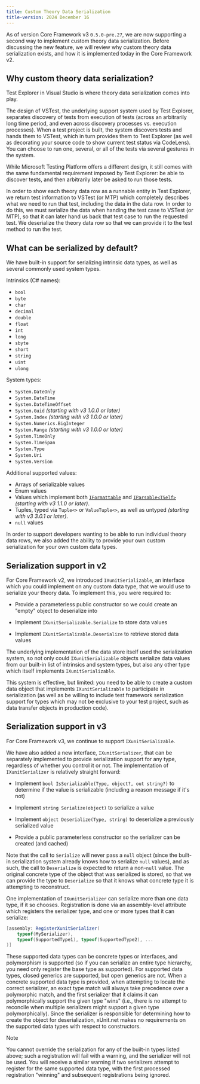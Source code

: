 ```yaml
---
title: Custom Theory Data Serialization
title-version: 2024 December 16
---
```


As of version Core Framework v3 `0.5.0-pre.27`, we are now supporting a second way to implement custom theory data serialization. Before discussing the new feature, we will review why custom theory data serialization exists, and how it is implemented today in the Core Framework v2.

## Why custom theory data serialization?

Test Explorer in Visual Studio is where theory data serialization comes into play.

The design of VSTest, the underlying support system used by Test Explorer, separates discovery of tests from execution of tests (across an arbitrarily long time period, and even across discovery processes vs. execution processes). When a test project is built, the system discovers tests and hands them to VSTest, which in turn provides them to Test Explorer (as well as decorating your source code to show current test status via CodeLens). You can choose to run one, several, or all of the tests via several gestures in the system.

While Microsoft Testing Platform offers a different design, it still comes with the same fundamental requirement imposed by Test Explorer: be able to discover tests, and then arbitrarily later be asked to run those tests.

In order to show each theory data row as a runnable entity in Test Explorer, we return test information to VSTest (or MTP) which completely describes what we need to run that test, including the data in the data row. In order to do this, we must serialize the data when handing the test case to VSTest (or MTP), so that it can later hand us back that test case to run the requested test. We deserialize the theory data row so that we can provide it to the test method to run the test.

## What can be serialized by default?

We have built-in support for serializing intrinsic data types, as well as several commonly used system types.

Intrinsics (C# names):

* `bool`
* `byte`
* `char`
* `decimal`
* `double`
* `float`
* `int`
* `long`
* `sbyte`
* `short`
* `string`
* `uint`
* `ulong`

System types:

* `System.DateOnly`
* `System.DateTime`
* `System.DateTimeOffset`
* `System.Guid` _(starting with v3 1.0.0 or later)_
* `System.Index` _(starting with v3 1.0.0 or later)_
* `System.Numerics.BigInteger`
* `System.Range` _(starting with v3 1.0.0 or later)_
* `System.TimeOnly`
* `System.TimeSpan`
* `System.Type`
* `System.Uri`
* `System.Version`

Additional supported values:

* Arrays of serializable values
* Enum values
* Values which implement both [`IFormattable`](https://learn.microsoft.com/dotnet/api/system.iformattable) and [`IParsable<TSelf>`](https://learn.microsoft.com/dotnet/api/system.iparsable-1) _(starting with v3 1.1.0 or later)_.
* Tuples, typed via `Tuple<>` or `ValueTuple<>`, as well as untyped _(starting with v3 3.0.1 or later)_.
* `null` values

In order to support developers wanting to be able to run individual theory data rows, we also added the ability to provide your own custom serialization for your own custom data types.

## Serialization support in v2

For Core Framework v2, we introduced `IXunitSerializable`, an interface which you could implement on any custom data type, that we would use to serialize your theory data. To implement this, you were required to:

* Provide a parameterless public constructor so we could create an "empty" object to deserialize into

* Implement `IXunitSerializable.Serialize` to store data values

* Implement `IXunitSerializable.Deserialize` to retrieve stored data values

The underlying implementation of the data store itself used the serialization system, so not only could `IXunitSerializable` objects serialize data values from our built-in list of intrinsics and system types, but also any other type which itself implements `IXunitSerializable`.

This system is effective, but limited: you need to be able to create a custom data object that implements `IXunitSerializable` to participate in serialization (as well as be willing to include test framework serialization support for types which may not be exclusive to your test project, such as data transfer objects in production code).

## Serialization support in v3

For Core Framework v3, we continue to support `IXunitSerializable`.

We have also added a new interface, `IXunitSerializer`, that can be separately implemented to provide serialization support for any type, regardless of whether you control it or not. The implementation of `IXunitSerializer` is relatively straight forward:

* Implement `bool IsSerializable(Type, object?, out string?)` to determine if the value is serializable (including a reason message if it's not)

* Implement `string Serialize(object)` to serialize a value

* Implement `object Deserialize(Type, string)` to deserialize a previously serialized value

* Provide a public parameterless constructor so the serializer can be created (and cached)

Note that the call to `Serialize` will never pass a `null` object (since the built-in serialization system already knows how to serialize `null` values), and as such, the call to `Deserialize` is expected to return a non-`null` value. The original concrete type of the object that was serialized is stored, so that we can provide the type to `Deserialize` so that it knows what concrete type it is attempting to reconstruct.

One implementation of `IXunitSerializer` can serialize more than one data type, if it so chooses. Registration is done via an assembly-level attribute which registers the serializer type, and one or more types that it can serialize:

```csharp
[assembly: RegisterXunitSerializer(
    typeof(MySerializer),
    typeof(SupportedType1), typeof(SupportedType2), ...
)]
```

These supported data types can be concrete types or interfaces, and polymorphism is supported (so if you can serialize an entire type hierarchy, you need only register the base type as supported). For supported data types, closed generics are supported, but open generics are not. When a concrete supported data type is provided, when attempting to locate the correct serializer, an exact type match will always take precedence over a polymorphic match, and the first serializer that it claims it can polymorphically support the given type "wins" (i.e., there is no attempt to reconcile when multiple serializers might support a given type polymorphically). Since the serializer is responsible for determining how to create the object for deserialization, xUnit.net makes no requirements on the supported data types with respect to constructors.

> [!NOTE]
> You cannot override the serialization for any of the built-in types listed above; such a registration will fail with a warning, and the serializer will not be used. You will receive a similar warning if two serializers attempt to register for the same supported data type, with the first processed registration "winning" and subsequent registrations being ignored.
